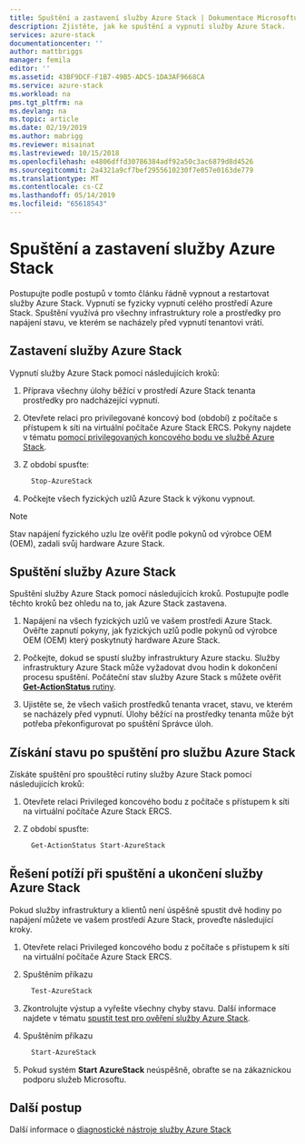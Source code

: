 ```yaml
---
title: Spuštění a zastavení služby Azure Stack | Dokumentace Microsoftu
description: Zjistěte, jak ke spuštění a vypnutí služby Azure Stack.
services: azure-stack
documentationcenter: ''
author: mattbriggs
manager: femila
editor: ''
ms.assetid: 43BF9DCF-F1B7-49B5-ADC5-1DA3AF9668CA
ms.service: azure-stack
ms.workload: na
pms.tgt_pltfrm: na
ms.devlang: na
ms.topic: article
ms.date: 02/19/2019
ms.author: mabrigg
ms.reviewer: misainat
ms.lastreviewed: 10/15/2018
ms.openlocfilehash: e4806dffd30786384adf92a50c3ac6879d8d4526
ms.sourcegitcommit: 2a4321a9cf7bef2955610230f7e057e0163de779
ms.translationtype: MT
ms.contentlocale: cs-CZ
ms.lasthandoff: 05/14/2019
ms.locfileid: "65618543"
---
```

# <a name="start-and-stop-azure-stack"></a>Spuštění a zastavení služby Azure Stack
Postupujte podle postupů v tomto článku řádně vypnout a restartovat služby Azure Stack. Vypnutí se fyzicky vypnutí celého prostředí Azure Stack. Spuštění využívá pro všechny infrastruktury role a prostředky pro napájení stavu, ve kterém se nacházely před vypnutí tenantovi vrátí.

## <a name="stop-azure-stack"></a>Zastavení služby Azure Stack 

Vypnutí služby Azure Stack pomocí následujících kroků:

1. Příprava všechny úlohy běžící v prostředí Azure Stack tenanta prostředky pro nadcházející vypnutí. 

2. Otevřete relaci pro privilegované koncový bod (období) z počítače s přístupem k síti na virtuální počítače Azure Stack ERCS. Pokyny najdete v tématu [pomocí privilegovaných koncového bodu ve službě Azure Stack](azure-stack-privileged-endpoint.md).

3. Z období spusťte:

    ```powershell
      Stop-AzureStack
    ```

4. Počkejte všech fyzických uzlů Azure Stack k výkonu vypnout.

> [!Note]  
> Stav napájení fyzického uzlu lze ověřit podle pokynů od výrobce OEM (OEM), zadali svůj hardware Azure Stack. 

## <a name="start-azure-stack"></a>Spuštění služby Azure Stack 

Spuštění služby Azure Stack pomocí následujících kroků. Postupujte podle těchto kroků bez ohledu na to, jak Azure Stack zastavena.

1. Napájení na všech fyzických uzlů ve vašem prostředí Azure Stack. Ověřte zapnutí pokyny, jak fyzických uzlů podle pokynů od výrobce OEM (OEM) který poskytnutý hardware Azure Stack.

2. Počkejte, dokud se spustí služby infrastruktury Azure stacku. Služby infrastruktury Azure Stack může vyžadovat dvou hodin k dokončení procesu spuštění. Počáteční stav služby Azure Stack s můžete ověřit [ **Get-ActionStatus** rutiny](#get-the-startup-status-for-azure-stack).

3. Ujistěte se, že všech vašich prostředků tenanta vracet, stavu, ve kterém se nacházely před vypnutí. Úlohy běžící na prostředky tenanta může být potřeba překonfigurovat po spuštění Správce úloh.

## <a name="get-the-startup-status-for-azure-stack"></a>Získání stavu po spuštění pro službu Azure Stack

Získáte spuštění pro spouštěcí rutiny služby Azure Stack pomocí následujících kroků:

1. Otevřete relaci Privileged koncového bodu z počítače s přístupem k síti na virtuální počítače Azure Stack ERCS.

2. Z období spusťte:

    ```powershell
      Get-ActionStatus Start-AzureStack
    ```

## <a name="troubleshoot-startup-and-shutdown-of-azure-stack"></a>Řešení potíží při spuštění a ukončení služby Azure Stack

Pokud služby infrastruktury a klientů není úspěšně spustit dvě hodiny po napájení můžete ve vašem prostředí Azure Stack, proveďte následující kroky. 

1. Otevřete relaci Privileged koncového bodu z počítače s přístupem k síti na virtuální počítače Azure Stack ERCS.

2. Spuštěním příkazu 

    ```powershell
      Test-AzureStack
      ```

3. Zkontrolujte výstup a vyřešte všechny chyby stavu. Další informace najdete v tématu [spustit test pro ověření služby Azure Stack](azure-stack-diagnostic-test.md).

4. Spuštěním příkazu

    ```powershell
      Start-AzureStack
    ```

5. Pokud systém **Start AzureStack** neúspěšně, obraťte se na zákaznickou podporu služeb Microsoftu. 

## <a name="next-steps"></a>Další postup 

Další informace o [diagnostické nástroje služby Azure Stack](azure-stack-diagnostics.md)

